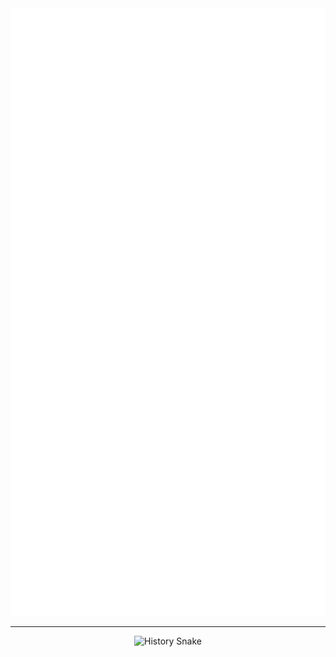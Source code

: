 <div align="center">

<img src="https://raw.githubusercontent.com/auravoid/auravoid/output/github-metrics.svg" alt="Metrics">

<hr />

<img width="480px" src="https://raw.githubusercontent.com/auravoid/auravoid/output/github-contribution-grid-snake.svg" alt="History Snake">

</div>
